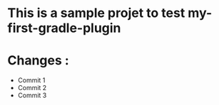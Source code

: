 # This is a sample projet to test my-first-gradle-plugin


# Changes :

- Commit 1
- Commit 2
- Commit 3